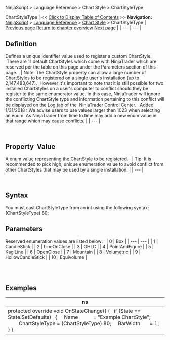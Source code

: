 ﻿
NinjaScript > Language Reference > Chart Style > ChartStyleType

ChartStyleType
| << [Click to Display Table of Contents](chartstyletype.md) >> **Navigation:**     [NinjaScript](ninjascript-1.md) > [Language Reference](language_reference_wip-1.md) > [Chart Style](chart_style-1.md) > ChartStyleType | [Previous page](barwidthui-1.md) [Return to chapter overview](chart_style-1.md) [Next page](downbrush-1.md) |
| --- | --- |
## Definition
Defines a unique identifier value used to register a custom ChartStyle.  There are 11 default ChartStyles which come with NinjaTrader which are reserved per the table on this page under the Parameters section of this page.
 
| Note: The ChartStyle property can allow a large number of ChartStyles to be registered on a single user's installation (up to 2,147,483,647).  However it's important to note that it is still possible for two installed ChartStyles on a user's computer to conflict should they be register to the same enumerator value. In this case, NinjaTrader will ignore the conflicting ChartStyle type and information pertaining to this conflict will be displayed on the [Log tab](log_tab2-1.md) of the  NinjaTrader Control Center.   Added 1/31/2018 : We advise users to use values larger then 1023 when selecting an enum. As NinjaTrader from time to time may add a new enum value in that range which may cause conflicts. |
| --- |

 
## Property  Value
A enum value representing the ChartStyle to be registered. 
 
| Tip: It is recommended to pick high, unique enumeration value to avoid conflict from other ChartStyles that may be used by a single installation. |
| --- |

 
## Syntax
You must cast ChartStyleType from an int using the following syntax:
(ChartStyleType) 80;
 
## Parameters
Reserved enumeration values are listed below:
 
| 0 | Box |
| --- | --- |
| 1 | CandleStick |
| 2 | LineOnClose |
| 3 | OHLC |
| 4 | PointAndFigure |
| 5 | KagiLine |
| 6 | OpenClose |
| 7 | Mountain |
| 8 | Volumetric |
| 9 | HollowCandleStick |
| 10 | Equivolume |

## 
 
## Examples
| ns |
| --- |
| protected override void OnStateChange() {    if (State == State.SetDefaults)    {      Name           = "Example ChartStyle";                  ChartStyleType = (ChartStyleType) 80;      BarWidth       = 1;    } } |
